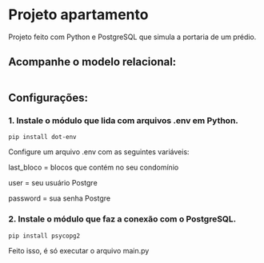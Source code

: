 # Projeto apartamento
Projeto feito com Python e PostgreSQL que simula a portaria de um prédio.

## Acompanhe o modelo relacional:
<div align="center">
  <img src="">
</div>

## Configurações:
### 1. Instale o módulo que lida com arquivos .env em Python.
`pip install dot-env`

Configure um arquivo .env com as seguintes variáveis:

last_bloco = blocos que contém no seu condomínio

user = seu usuário Postgre

password = sua senha Postgre

### 2. Instale o módulo que faz a conexão com o PostgreSQL.

`pip install psycopg2`

Feito isso, é só executar o arquivo main.py
